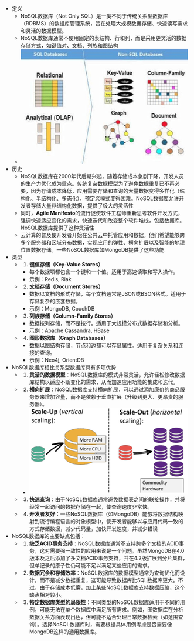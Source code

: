 - 定义
	- NoSQL数据库（Not Only SQL）是一类不同于传统关系型数据库（RDBMS）的数据库管理系统，旨在处理大规模数据存储、快速读写需求和灵活的数据模型。
	- NoSQL数据库通常不使用固定的表结构、行和列，而是采用更灵活的数据存储方式，如键值对、文档、列族和图结构
	- ![SQL-and-NoSQL-databases.png](../assets/SQL-and-NoSQL-databases_1716970827166_0.png)
- 历史
	- NoSQL数据库在2000年代后期兴起，随着存储成本急剧下降，开发人员的生产力优化成为重点。传统复杂数据模型为了避免数据重复已不再必要，因为存储成本降低，应用需要存储和查询的大量数据变得多样化（结构化、半结构化、多态化），预定义模式变得困难。NoSQL数据库允许开发者存储大量非结构化数据，提供了极大的灵活性
	- 同时，**Agile Manifesto**的流行促使软件工程师重新思考软件开发方式，强调快速适应变化的需求，快速迭代和改变整个软件堆栈，包括数据库。NoSQL数据库提供了这种灵活性
	- 云计算的普及使开发者开始在公共云中托管应用和数据，他们希望能够跨多个服务器和区域分布数据，实现应用的弹性、横向扩展以及智能的地理位置数据存储。一些NoSQL数据库如MongoDB提供了这些功能
- 类型
	- 1.  **键值存储（Key-Value Stores）**
		- 每个数据项都包含一个键和一个值。适用于高速读取和写入操作。
		- 示例：Redis, Riak
	- 2.  **文档存储（Document Stores）**
		- 数据以文档的形式存储，每个文档通常是JSON或BSON格式。适用于存储复杂的嵌套数据。
		- 示例：MongoDB, CouchDB
	- 3.  **列族存储（Column-Family Stores）**
		- 数据按列存储，而不是按行。适用于大规模分布式数据存储和分析。
		- 示例：Apache Cassandra, HBase
	- 4.  **图形数据库（Graph Databases）**
		- 数据以图结构存储，节点和边都可以存储属性。适用于复杂关系和连接的查询。
		- 示例：Neo4j, OrientDB
- NoSQL数据库相比关系型数据库具有多项优势
	- 1.  **灵活的数据模型**：NoSQL数据库的模式非常灵活，允许轻松修改数据库结构以适应不断变化的需求，从而加速应用功能的集成和迭代。
	- 2.  **横向扩展**：NoSQL数据库支持横向扩展，可以通过添加廉价的商品服务器来增加容量，而不是依赖于垂直扩展（升级到更大、更昂贵的服务器）。
		- ![image.png](../assets/image_1716971094656_0.png)
	- 3.  **快速查询**：由于NoSQL数据库通常避免数据表之间的联接操作，并将经常一起访问的数据存储在一起，使查询速度非常快。
	- 4.  **开发者友好**：一些NoSQL数据库（如MongoDB）能够将数据结构映射到流行编程语言的对象模型中，使开发者能够以与应用代码一致的方式存储数据，减少代码量，加快开发速度，并减少错误
- NoSQL数据库的主要缺点包括：
	- 1.  **缺乏ACID事务支持**：NoSQL数据库通常不支持跨多个文档的ACID事务，这对需要强一致性的应用来说是一个问题。虽然MongoDB在4.0版本及之后添加了多文档ACID事务支持，并在4.2版扩展到分片集群，但单记录的原子性仍可能不足以满足某些应用的需求。
	- 2.  **数据冗余和存储效率**：NoSQL数据库的数据模型通常为查询优化而设计，而不是减少数据重复，这可能导致数据库比SQL数据库更大。不过，由于存储成本低廉，加上某些NoSQL数据库支持数据压缩，这个缺点相对较小。
	- 3.  **特定数据库类型的局限性**：不同类型的NoSQL数据库适用于不同的用例，可能无法在单个数据库中满足所有需求。例如，图数据库在分析数据关系方面表现出色，但可能不适合处理日常数据检索（如范围查询）。选择NoSQL数据库时，需要根据具体用例考虑是否需要像MongoDB这样的通用数据库。